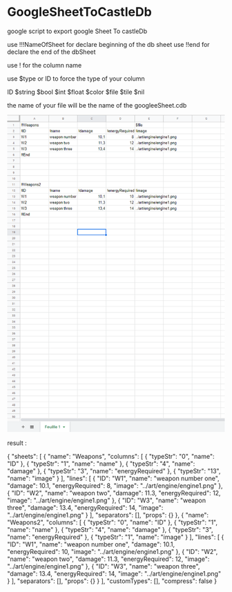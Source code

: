 # GoogleSheetToCastleDb
google script to export google Sheet To castleDb

use !!!NameOfSheet for declare beginning of the db sheet
use !!end for declare the end of the dbSheet

use ! for the column name

use $type or ID to force the type of your column

ID
$string
$bool
$int
$float
$color
$file
$tile
$nil

the name of your file will be the name of the googleeSheet.cdb

<img src="https://github.com/tdo1/GoogleSheetToCastleDb/blob/master/capture.PNG">



result : 

{
	"sheets": [
		{
			"name": "Weapons",
			"columns": [
				{
					"typeStr": "0",
					"name": "ID"
				},
				{
					"typeStr": "1",
					"name": "name"
				},
				{
					"typeStr": "4",
					"name": "damage"
				},
				{
					"typeStr": "3",
					"name": "energyRequired"
				},
				{
					"typeStr": "13",
					"name": "image"
				}
			],
			"lines": [
				{
					"ID": "W1",
					"name": "weapon number one",
					"damage": 10.1,
					"energyRequired": 8,
					"image": "../art/engine/engine1.png"
				},
				{
					"ID": "W2",
					"name": "weapon two",
					"damage": 11.3,
					"energyRequired": 12,
					"image": "../art/engine/engine1.png"
				},
				{
					"ID": "W3",
					"name": "weapon three",
					"damage": 13.4,
					"energyRequired": 14,
					"image": "../art/engine/engine1.png"
				}
			],
			"separators": [],
			"props": {}
		},
		{
			"name": "Weapons2",
			"columns": [
				{
					"typeStr": "0",
					"name": "ID"
				},
				{
					"typeStr": "1",
					"name": "name"
				},
				{
					"typeStr": "4",
					"name": "damage"
				},
				{
					"typeStr": "3",
					"name": "energyRequired"
				},
				{
					"typeStr": "1",
					"name": "image"
				}
			],
			"lines": [
				{
					"ID": "W1",
					"name": "weapon number one",
					"damage": 10.1,
					"energyRequired": 10,
					"image": "../art/engine/engine1.png"
				},
				{
					"ID": "W2",
					"name": "weapon two",
					"damage": 11.3,
					"energyRequired": 12,
					"image": "../art/engine/engine1.png"
				},
				{
					"ID": "W3",
					"name": "weapon three",
					"damage": 13.4,
					"energyRequired": 14,
					"image": "../art/engine/engine1.png"
				}
			],
			"separators": [],
			"props": {}
		}
	],
	"customTypes": [],
	"compress": false
}
